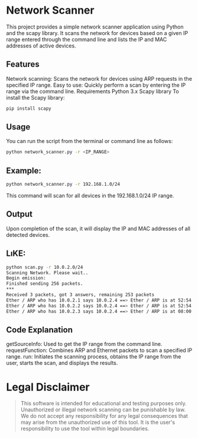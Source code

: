 # Network Scanner
This project provides a simple network scanner application using Python and the scapy library. It scans the network for devices based on a given IP range entered through the command line and lists the IP and MAC addresses of active devices.

## Features
Network scanning: Scans the network for devices using ARP requests in the specified IP range.
Easy to use: Quickly perform a scan by entering the IP range via the command line.
Requirements
Python 3.x
Scapy library
To install the Scapy library:

 ```bash
pip install scapy
```

## Usage
You can run the script from the terminal or command line as follows:

```bash
python network_scanner.py -r <IP_RANGE>
```

## Example:

```bash
python network_scanner.py -r 192.168.1.0/24
```

This command will scan for all devices in the 192.168.1.0/24 IP range.

## Output
Upon completion of the scan, it will display the IP and MAC addresses of all detected devices.

## **LıKE:**
```bash
python scan.py -r 10.0.2.0/24                                                  
Scanning Network. Please wait..
Begin emission:
Finished sending 256 packets.
***
Received 3 packets, got 3 answers, remaining 253 packets
Ether / ARP who has 10.0.2.1 says 10.0.2.4 ==> Ether / ARP is at 52:54:00:12:35:00 says 10.0.2.1 / Padding
Ether / ARP who has 10.0.2.2 says 10.0.2.4 ==> Ether / ARP is at 52:54:00:12:35:00 says 10.0.2.2 / Padding
Ether / ARP who has 10.0.2.3 says 10.0.2.4 ==> Ether / ARP is at 08:00:27:f7:fc:e4 says 10.0.2.3 / Padding
```

## Code Explanation
getSourceInfo: Used to get the IP range from the command line.
requestFunction: Combines ARP and Ethernet packets to scan a specified IP range.
run: Initiates the scanning process, obtains the IP range from the user, starts the scan, and displays the results.
# **Legal Disclaimer**
>This software is intended for educational and testing purposes only. Unauthorized or illegal network scanning can be punishable by law. We do not accept any responsibility for any legal consequences that may arise from the unauthorized use of this tool. It is the user's responsibility to use the tool within legal boundaries.
